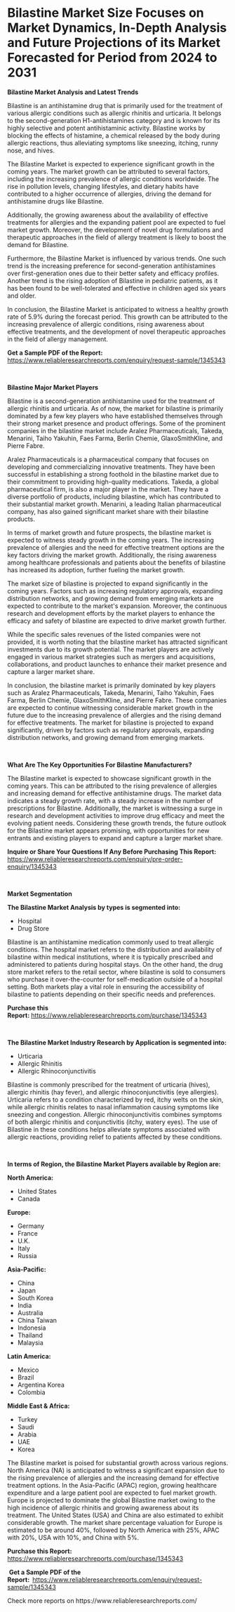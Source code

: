 <p><h1>Bilastine Market Size Focuses on Market Dynamics, In-Depth Analysis and Future Projections of its Market Forecasted for Period from 2024 to 2031</h1></p><p><strong>Bilastine Market Analysis and Latest Trends</strong></p>
<p><p>Bilastine is an antihistamine drug that is primarily used for the treatment of various allergic conditions such as allergic rhinitis and urticaria. It belongs to the second-generation H1-antihistamines category and is known for its highly selective and potent antihistaminic activity. Bilastine works by blocking the effects of histamine, a chemical released by the body during allergic reactions, thus alleviating symptoms like sneezing, itching, runny nose, and hives.</p><p>The Bilastine Market is expected to experience significant growth in the coming years. The market growth can be attributed to several factors, including the increasing prevalence of allergic conditions worldwide. The rise in pollution levels, changing lifestyles, and dietary habits have contributed to a higher occurrence of allergies, driving the demand for antihistamine drugs like Bilastine.</p><p>Additionally, the growing awareness about the availability of effective treatments for allergies and the expanding patient pool are expected to fuel market growth. Moreover, the development of novel drug formulations and therapeutic approaches in the field of allergy treatment is likely to boost the demand for Bilastine.</p><p>Furthermore, the Bilastine Market is influenced by various trends. One such trend is the increasing preference for second-generation antihistamines over first-generation ones due to their better safety and efficacy profiles. Another trend is the rising adoption of Bilastine in pediatric patients, as it has been found to be well-tolerated and effective in children aged six years and older.</p><p>In conclusion, the Bilastine Market is anticipated to witness a healthy growth rate of 5.9% during the forecast period. This growth can be attributed to the increasing prevalence of allergic conditions, rising awareness about effective treatments, and the development of novel therapeutic approaches in the field of allergy management.</p></p>
<p><strong>Get a Sample PDF of the Report:&nbsp;</strong> <a href="https://www.reliableresearchreports.com/enquiry/request-sample/1345343">https://www.reliableresearchreports.com/enquiry/request-sample/1345343</a></p>
<p>&nbsp;</p>
<p><strong>Bilastine Major Market Players</strong></p>
<p><p>Bilastine is a second-generation antihistamine used for the treatment of allergic rhinitis and urticaria. As of now, the market for bilastine is primarily dominated by a few key players who have established themselves through their strong market presence and product offerings. Some of the prominent companies in the bilastine market include Aralez Pharmaceuticals, Takeda, Menarini, Taiho Yakuhin, Faes Farma, Berlin Chemie, GlaxoSmithKline, and Pierre Fabre.</p><p>Aralez Pharmaceuticals is a pharmaceutical company that focuses on developing and commercializing innovative treatments. They have been successful in establishing a strong foothold in the bilastine market due to their commitment to providing high-quality medications. Takeda, a global pharmaceutical firm, is also a major player in the market. They have a diverse portfolio of products, including bilastine, which has contributed to their substantial market growth. Menarini, a leading Italian pharmaceutical company, has also gained significant market share with their bilastine products.</p><p>In terms of market growth and future prospects, the bilastine market is expected to witness steady growth in the coming years. The increasing prevalence of allergies and the need for effective treatment options are the key factors driving the market growth. Additionally, the rising awareness among healthcare professionals and patients about the benefits of bilastine has increased its adoption, further fueling the market growth.</p><p>The market size of bilastine is projected to expand significantly in the coming years. Factors such as increasing regulatory approvals, expanding distribution networks, and growing demand from emerging markets are expected to contribute to the market's expansion. Moreover, the continuous research and development efforts by the market players to enhance the efficacy and safety of bilastine are expected to drive market growth further.</p><p>While the specific sales revenues of the listed companies were not provided, it is worth noting that the bilastine market has attracted significant investments due to its growth potential. The market players are actively engaged in various market strategies such as mergers and acquisitions, collaborations, and product launches to enhance their market presence and capture a larger market share.</p><p>In conclusion, the bilastine market is primarily dominated by key players such as Aralez Pharmaceuticals, Takeda, Menarini, Taiho Yakuhin, Faes Farma, Berlin Chemie, GlaxoSmithKline, and Pierre Fabre. These companies are expected to continue witnessing considerable market growth in the future due to the increasing prevalence of allergies and the rising demand for effective treatments. The market for bilastine is projected to expand significantly, driven by factors such as regulatory approvals, expanding distribution networks, and growing demand from emerging markets.</p></p>
<p>&nbsp;</p>
<p><strong>What Are The Key Opportunities For Bilastine Manufacturers?</strong></p>
<p><p>The Bilastine market is expected to showcase significant growth in the coming years. This can be attributed to the rising prevalence of allergies and increasing demand for effective antihistamine drugs. The market data indicates a steady growth rate, with a steady increase in the number of prescriptions for Bilastine. Additionally, the market is witnessing a surge in research and development activities to improve drug efficacy and meet the evolving patient needs. Considering these growth trends, the future outlook for the Bilastine market appears promising, with opportunities for new entrants and existing players to expand and capture a larger market share.</p></p>
<p><strong>Inquire or Share Your Questions If Any Before Purchasing This Report:</strong> <a href="https://www.reliableresearchreports.com/enquiry/pre-order-enquiry/1345343">https://www.reliableresearchreports.com/enquiry/pre-order-enquiry/1345343</a></p>
<p>&nbsp;</p>
<p><strong>Market Segmentation</strong></p>
<p><strong>The Bilastine Market Analysis by types is segmented into:</strong></p>
<p><ul><li>Hospital</li><li>Drug Store</li></ul></p>
<p><p>Bilastine is an antihistamine medication commonly used to treat allergic conditions. The hospital market refers to the distribution and availability of bilastine within medical institutions, where it is typically prescribed and administered to patients during hospital stays. On the other hand, the drug store market refers to the retail sector, where bilastine is sold to consumers who purchase it over-the-counter for self-medication outside of a hospital setting. Both markets play a vital role in ensuring the accessibility of bilastine to patients depending on their specific needs and preferences.</p></p>
<p><strong>Purchase this Report:&nbsp;</strong><a href="https://www.reliableresearchreports.com/purchase/1345343">https://www.reliableresearchreports.com/purchase/1345343</a></p>
<p>&nbsp;</p>
<p><strong>The Bilastine Market Industry Research by Application is segmented into:</strong></p>
<p><ul><li>Urticaria</li><li>Allergic Rhinitis</li><li>Allergic Rhinoconjunctivitis</li></ul></p>
<p><p>Bilastine is commonly prescribed for the treatment of urticaria (hives), allergic rhinitis (hay fever), and allergic rhinoconjunctivitis (eye allergies). Urticaria refers to a condition characterized by red, itchy welts on the skin, while allergic rhinitis relates to nasal inflammation causing symptoms like sneezing and congestion. Allergic rhinoconjunctivitis combines symptoms of both allergic rhinitis and conjunctivitis (itchy, watery eyes). The use of Bilastine in these conditions helps alleviate symptoms associated with allergic reactions, providing relief to patients affected by these conditions.</p></p>
<p>&nbsp;</p>
<p><strong>In terms of Region, the Bilastine Market Players available by Region are:</strong></p>
<p>
    <p> <strong> North America: </strong>
        <ul>
            <li>United States</li>
            <li>Canada</li>
        </ul>
        </p> 
    <p> <strong> Europe: </strong>
        <ul>
            <li>Germany</li>
            <li>France</li>
            <li>U.K.</li>
            <li>Italy</li>
            <li>Russia</li>
        </ul>
        </p> 
    <p> <strong> Asia-Pacific: </strong>
        <ul>
            <li>China</li>
            <li>Japan</li>
            <li>South Korea</li>
            <li>India</li>
            <li>Australia</li>
            <li>China Taiwan</li>
            <li>Indonesia</li>
            <li>Thailand</li>
            <li>Malaysia</li>
        </ul>
        </p> 
    <p> <strong> Latin America: </strong>
        <ul>
            <li>Mexico</li>
            <li>Brazil</li>
            <li>Argentina Korea</li>
            <li>Colombia</li>
        </ul>
        </p> 
    <p> <strong> Middle East & Africa: </strong>
        <ul>
            <li>Turkey</li>
            <li>Saudi</li>
            <li>Arabia</li>
            <li>UAE</li>
            <li>Korea</li>
        </ul>
    </p>
    </p>
<p><p>The Bilastine market is poised for substantial growth across various regions. North America (NA) is anticipated to witness a significant expansion due to the rising prevalence of allergies and the increasing demand for effective treatment options. In the Asia-Pacific (APAC) region, growing healthcare expenditure and a large patient pool are expected to fuel market growth. Europe is projected to dominate the global Bilastine market owing to the high incidence of allergic rhinitis and growing awareness about its treatment. The United States (USA) and China are also estimated to exhibit considerable growth. The market share percentage valuation for Europe is estimated to be around 40%, followed by North America with 25%, APAC with 20%, USA with 10%, and China with 5%.</p></p>
<p><strong>Purchase this Report: </strong><a href="https://www.reliableresearchreports.com/purchase/1345343">https://www.reliableresearchreports.com/purchase/1345343</a></p>
<p>&nbsp;<strong>Get a Sample PDF of the Report:&nbsp;&nbsp;</strong><a href="https://www.reliableresearchreports.com/enquiry/request-sample/1345343">https://www.reliableresearchreports.com/enquiry/request-sample/1345343</a></p>
<p><strong></strong></p>
<p>Check more reports on https://www.reliableresearchreports.com/</p>